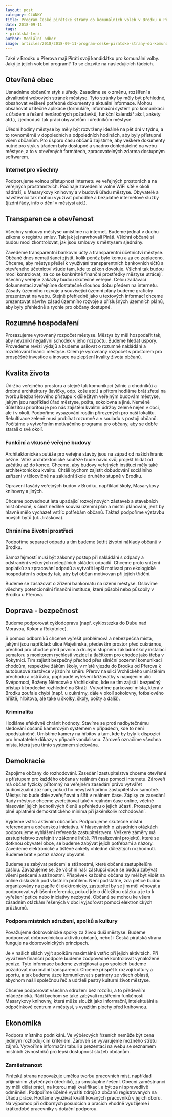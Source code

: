 ```yaml
---
layout: post
category: CLANKY
title: Program České pirátské strany do komunálních voleb v Brodku u Přerova
date: 2018-09-11
tags: 
- pirátská-tvrz
author: Mediální odbor
image: articles/2018/2018-09-11-program-ceske-piratske-strany-do-komunalnich-voleb-v-brodku-u-prerova.jpg  #751x422 pixelu
---
```


Také v Brodku u Přerova mají Piráti svoji kandidátku pro komunální volby. Jaký je jejich volební program? To se dozvíte na následujících řádcích.

## Otevřená obec

Usnadníme občanům styk s úřady. Zasadíme se o změnu, rozšíření a zkvalitnění webových stránek městyse. Tyto stránky by měly být přehledné, obsahovat veškeré potřebné dokumenty a aktuální informace. Mohou obsahovat užitečné aplikace (formuláře, informační systém pro komunikaci s úřadem a řešení nenáročných požadavků, funkční kalendář akcí, ankety atd.), zjednoduší tak práci obyvatelům i úředníkům městyse.

Úřední hodiny městyse by měly být rozvrženy ideálně na pět dní v týdnu, a to rovnoměrně v dopoledních a odpoledních hodinách, aby byly přístupné všem občanům. Pro úsporu času občanů zajistíme, aby veškeré dokumenty nutné pro styk s úřadem byly dostupné a snadno dohledatelné na webu městyse, a to v otevřených formátech, zpracovatelných zdarma dostupným softwarem.

### Internet pro všechny

Podporujeme volnou přístupnost internetu ve veřejných prostorách a na veřejných prostranstvích. Počínaje zavedením volné WiFi sítě v okolí nádraží, u Masarykovy knihovny a v budově úřadu městyse. Obyvatelé a návštěvníci tak mohou využívat pohodlně a bezplatně internetové služby (jízdní řády, info o dění v městysi atd.).

## Transparence a otevřenost

Všechny smlouvy městyse umístíme na internet. Budeme jednat v duchu zákona o registru smluv. Tak jak jej navrhovali Piráti. Všichni občané si budou moci zkontrolovat, jak jsou smlouvy s městysem sjednány.

Zavedeme transparentní bankovní účty a transparentní účetnictví městyse. Občané dnes nemají šanci zjistit, kolik peněz bylo komu a za co zaplaceno. Chceme, aby městys přešel k využívání transparentních bankovních účtů a otevřeného účetnictví všude tam, kde to zákon dovoluje. Všichni tak budou moci kontrolovat, za co se konkrétně finanční prostředky městyse utrácejí. Všechny veřejné zakázky budou skutečně veřejné. Celou zadávací dokumentaci zveřejníme dostatečně dlouhou dobu předem na internetu. Zásady územního rozvoje a související územní plány budeme graficky prezentovat na webu. Stejně přehledně jako u textových informací chceme prezentovat návrhy zásad územního rozvoje a příslušných územních plánů, aby byly přehledně a rychle pro občany dostupné.

## Rozumné hospodaření 

Prosazujeme vyrovnaný rozpočet městyse. Městys by měl hospodařit tak, aby nevznikl negativní schodek v jeho rozpočtu. Budeme hledat úspory. Provedeme revizi výdajů a budeme usilovat o rozumné nakládání a rozdělování financí městyse. Cílem je vyrovnaný rozpočet s prostorem pro prospěšné investice a inovace na zlepšení kvality života občanů.

## Kvalita života

Údržba veřejného prostoru a stejně tak komunikací (silnic a chodníků) a drobné architektury (lavičky, odp. koše atd.) a přitom hodláme brát zřetel na tvorbu bezbariérového přístupu k důležitým veřejným budovám městyse, jakým jsou například úřad městyse, pošta, sokolovna a jiné. Neméně důležitou prioritou je pro nás zajištění kvalitní údržby zeleně nejen v obci, ale i v okolí. Podpoříme vysazování rostlin přirozených pro naši lokalitu. Rekultivace zeleně musí probíhat rozumně a v souladu s postoji občanů. Počítáme s vytvořením motivačního programu pro občany, aby se dobře starali o své okolí.

### Funkční a vkusné veřejné budovy

Architektonické soutěže pro veřejné stavby jsou na západ od našich hranic běžné. Vítěz architektonické soutěže bude navíc svůj projekt hlídat od začátku až do konce. Chceme, aby budovy veřejných institucí měly také architektonickou kvalitu. Chtěli bychom zajistit dobudování sociálního zařízení v tělocvičně na základní škole druhého stupně v Brodku.

Opravení fasády veřejných budov v Brodku, například školy, Masarykovy knihovny a jiných.

Chceme pozvednout leta upadající rozvoj nových zástaveb a stavebních míst obecně, s čímž nedílně souvisí územní plán a místní plánování, jenž by hlavně mělo vycházet vstříc potřebám občanů. Taktéž podpoříme výstavbu nových bytů (ul. Jiráskova).

### Chráníme životní prostředí

Podpoříme separaci odpadu a tím budeme šetřit životní náklady občanů v Brodku.

Samozřejmostí musí být zákonný postup při nakládání s odpady a odstranění veškerých nelegálních skládek odpadů. Chceme proto snížení poplatků za zpracování odpadů a vytvořit lepší motivaci pro ekologické hospodaření s odpady tak, aby byl občan motivován při jejich třídění.

Budeme se zasazovat o zřízení bankomatu na území městyse. Oslovíme všechny potencionální finanční instituce, které působí nebo působily v Brodku u Přerova.

## Doprava - bezpečnost

Budeme podporovat cyklodopravu (např. cyklostezka do Dubu nad Moravou, Kokor a Rokytnice). 

S pomocí odborníků chceme vyřešit problémová a nebezpečná místa, jakými jsou například: ulice Majetínská, především prostor před cukrárnou, přechod pro chodce před prvním a druhým stupněm základní školy instalací semaforu s monitorem rychlosti vozidel a tlačítkem pro chodce jako třeba v Rokytnici. Tím zajistit bezpečný přechod přes silniční pozemní komunikaci chodcům, respektive žákům školy, v místě vjezdu do Brodku od Přerova k autobusové zastávce v jízdním směru Přerov na ulici Vrchlického umístěním přechodu a ostrůvku, popřípadě vyřešení křižovatky s napojením ulic Svépomoci, Boženy Němcové a Vrchlického, kde se tím zajistí i bezpečný přístup k brodecké rozhledně na Stráži. Vytvoříme parkovací místa, která v Brodku zoufale chybí (např. u cukrárny, dále v okolí sokolovny, fotbalového hřiště, hřbitova, ale také u školky, školy, pošty a další).

### Kriminalita

Hodláme efektivně chránit hodnoty. Stavíme se proti nadbytečnému sledování občanů kamerovým systémem v případech, kde to není opodstatněné. Umístíme kamery na hřbitov a tam, kde by byly k dispozici pro hmatatelné důkazy v případě vandalismu. Zároveň označíme všechna místa, která jsou tímto systémem sledována. 

## Demokracie

Zapojíme občany do rozhodování. Zasedání zastupitelstva chceme otevřené s přístupem pro každého občana v reálném čase pomocí internetu. Zároveň má občan fyzicky přítomný na veřejném zasedání právo vytvářet audiovizuální záznam, pokud ho nevytváří přímo zastupitelstvo samotné. Městys ho bude dále zveřejňovat a šířit v reálném čase. Zápisy ze zasedání Rady městyse chceme zveřejňovat také v reálném čase online, včetně hlasování jejích jednotlivých členů a přehledu o jejich účasti. Prosazujeme plné uplatnění demokratického minima při jakémkoliv rozhodování.

Vyjdeme vstříc aktivním občanům. Podporujeme skutečné místní referendum a občanskou iniciativu. V hlasováních o zásadních otázkách podporujeme vyhlášení referenda zastupitelstvem. Veškeré záměry má zastupitelstvo zveřejnit v zákonné lhůtě. Při realizování projektů, které se dotknou obyvatel obce, se budeme zabývat jejich potřebami a názory. Zavedeme elektronické a tištěné ankety ohledně důležitých rozhodnutí. Budeme brát v potaz názory obyvatel.

Budeme se zabývat peticemi a stížnostmi, které občané zastupitelům zašlou. Zavazujeme se, že všichni naši zástupci obce se budou zabývat všemi peticemi a stížnostmi. Příspěvek každého občana by měl být vidět na online diskuzích pod vlastním profilem. Není podstatné, zda petice budou organizovány na papíře či elektronicky, zastupitel by se jim měl věnovat a podporovat vyhlášení referenda, pokud jde o důležitou otázku a je to k vyřešení petice nebo iniciativy nezbytné. Občané se mohou ke všem zásadním otázkám řešených v obci vyjadřovat pomocí elektronických průzkumů.

### Podpora místních sdružení, spolků a kultury

Považujeme dobrovolnické spolky za živou duši městyse. Budeme podporovat dobrovolnickou aktivitu občanů, neboť i Česká pirátská strana funguje na dobrovolnických principech.

Je v našich silách vyjít spolkům maximálně vstříc při jejich aktivitách. Při vyvážené finanční podpoře budeme zodpovědně kontrolovat vynaložené peníze. Tyto informace budeme zveřejňovat a po spolcích budeme požadovat maximální transparenci. Chceme přispět k rozvoji kultury a sportu, a tak budeme úzce komunikovat s partnery ze všech oblastí, abychom našli společnou řeč a udrželi pestrý kulturní život městyse.

Chceme podporovat všechna sdružení bez rozdílu, a to především mládežnická. Rádi bychom se také zabývali rozšířením funkčnosti Masarykovy knihovny, která může sloužit jako informační, intelektuální a odpočinkové centrum v městysi, s využitím plochy před knihovnou.

## Ekonomika

Podpora místního podnikání. Ve výběrových řízeních nemůže být cena jediným rozhodujícím kritériem. Zároveň se vyvarujeme možného střetu zájmů. Vytvoříme informační tabuli a prezentaci na webu se seznamem místních živnostníků pro lepší dostupnost služeb občanům.

### Zaměstnanost

Pirátská strana nepovažuje umělou tvorbu pracovních míst, například přijímáním zbytečných úředníků, za smysluplné řešení. Obecní zaměstnanci by měli dělat práci, na kterou mají kvalifikaci, a být za ni spravedlivě odměněni. Podpoříme účelné využití zdrojů z občanů registrovaných na Úřadu práce. Hodláme využívat kvalifikovaných pracovníků v jejich oboru. Na výpomoc při odborných posudcích a pracích vhodně využijeme i krátkodobě pracovníky s dotační podporou.
